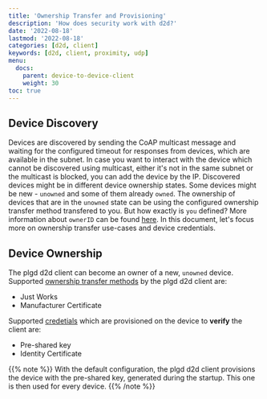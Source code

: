 ```yaml
---
title: 'Ownership Transfer and Provisioning'
description: 'How does security work with d2d?'
date: '2022-08-18'
lastmod: '2022-08-18'
categories: [d2d, client]
keywords: [d2d, client, proximity, udp]
menu:
  docs:
    parent: device-to-device-client
    weight: 30
toc: true
---
```


## Device Discovery

Devices are discovered by sending the CoAP multicast message and waiting for the configured timeout for responses from devices, which are available in the subnet. In case you want to interact with the device which cannot be discovered using multicast, either it's not in the same subnet or the multicast is blocked, you can add the device by the IP.
Discovered devices might be in different device ownership states. Some devices might be new - `unowned` and some of them already `owned`. The ownership of devices that are in the `unowned` state can be using the configured ownership transfer method transfered to you. But how exactly is `you` defined? More information about `ownerID` can be found [here](). In this document, let's focus more on ownership transfer use-cases and device credentials.

## Device Ownership

The plgd d2d client can become an owner of a new, `unowned` device. Supported [ownership transfer methods](https://openconnectivity.org/specs/OCF_Security_Specification_v2.2.5.pdf#page=48) by the plgd d2d client are:

- Just Works
- Manufacturer Certificate

Supported [credetials](https://openconnectivity.org/specs/OCF_Security_Specification_v2.2.5.pdf#page=40) which are provisioned on the device to **verify** the client are:

- Pre-shared key
- Identity Certificate

{{% note %}}
With the default configuration, the plgd d2d client provisions the device with the pre-shared key, generated during the startup. This one is then used for every device.
{{% /note %}}

